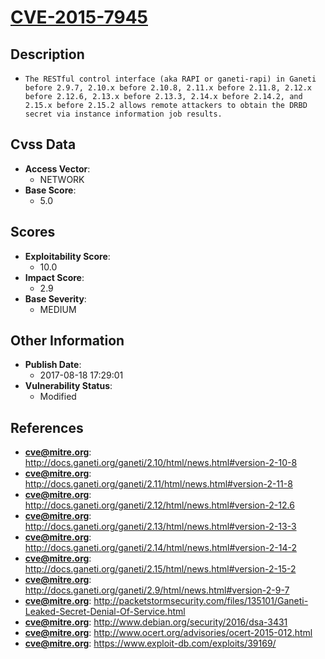 
# [CVE-2015-7945](http://docs.ganeti.org/ganeti/2.10/html/news.html#version-2-10-8)

## Description

- `The RESTful control interface (aka RAPI or ganeti-rapi) in Ganeti before 2.9.7, 2.10.x before 2.10.8, 2.11.x before 2.11.8, 2.12.x before 2.12.6, 2.13.x before 2.13.3, 2.14.x before 2.14.2, and 2.15.x before 2.15.2 allows remote attackers to obtain the DRBD secret via instance information job results.`

## Cvss Data

- **Access Vector**:
  - NETWORK
- **Base Score**:
  - 5.0

## Scores

- **Exploitability Score**:
  - 10.0
- **Impact Score**:
  - 2.9
- **Base Severity**:
  - MEDIUM

## Other Information

- **Publish Date**:
  - 2017-08-18 17:29:01
- **Vulnerability Status**:
  - Modified

## References

- **cve@mitre.org**: http://docs.ganeti.org/ganeti/2.10/html/news.html#version-2-10-8
- **cve@mitre.org**: http://docs.ganeti.org/ganeti/2.11/html/news.html#version-2-11-8
- **cve@mitre.org**: http://docs.ganeti.org/ganeti/2.12/html/news.html#version-2-12.6
- **cve@mitre.org**: http://docs.ganeti.org/ganeti/2.13/html/news.html#version-2-13-3
- **cve@mitre.org**: http://docs.ganeti.org/ganeti/2.14/html/news.html#version-2-14-2
- **cve@mitre.org**: http://docs.ganeti.org/ganeti/2.15/html/news.html#version-2-15-2
- **cve@mitre.org**: http://docs.ganeti.org/ganeti/2.9/html/news.html#version-2-9-7
- **cve@mitre.org**: http://packetstormsecurity.com/files/135101/Ganeti-Leaked-Secret-Denial-Of-Service.html
- **cve@mitre.org**: http://www.debian.org/security/2016/dsa-3431
- **cve@mitre.org**: http://www.ocert.org/advisories/ocert-2015-012.html
- **cve@mitre.org**: https://www.exploit-db.com/exploits/39169/
